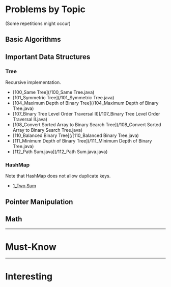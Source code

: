 # Problems by Topic
(Some repetitions might occur)
## Basic Algorithms

## Important Data Structures
### Tree
Recursive implementation.
* [100_Same Tree](/100_Same Tree.java)
* [101_Symmetric Tree](/101_Symmetric Tree.java)
* [104_Maximum Depth of Binary Tree](/104_Maximum Depth of Binary Tree.java)
* [107_Binary Tree Level Order Traversal II](/107_Binary Tree Level Order Traversal II.java)
* [108_Convert Sorted Array to Binary Search Tree](/108_Convert Sorted Array to Binary Search Tree.java)
* [110_Balanced Binary Tree](/[110_Balanced Binary Tree.java)
* [111_Minimum Depth of Binary Tree](/111_Minimum Depth of Binary Tree.java)
* [112_Path Sum.java](/112_Path Sum.java.java)

### HashMap 
Note that HashMap does not allow duplicate keys.
* [1_Two Sum](/1_TwoSum_1.java)
###

## Pointer Manipulation

## Math

-----
# Must-Know


-----
# Interesting
